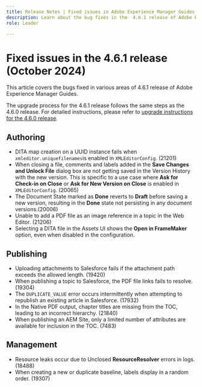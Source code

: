 ```yaml
---
title: Release Notes | Fixed issues in Adobe Experience Manager Guides 4.6.1 release
description: Learn about the bug fixes in the  4.6.1 release of Adobe Experience Manager Guides
role: Leader

---
```


# Fixed issues in the 4.6.1 release (October 2024)


This article covers the bugs fixed in various areas of 4.6.1 release of Adobe Experience Manager Guides.


The upgrade process for the 4.6.1 release follows the same steps as the 4.6.0 release. For detailed instructions, please refer to [upgrade instructions for the 4.6.0 release](../release-info/upgrade-instructions-4-6-0.md).

## Authoring

- DITA map creation on a UUID instance fails when `xmleditor.uniquefilenames`is enabled in `XMLEditorConfig`. (21201)
- When closing a file, comments and labels added in the **Save Changes and Unlock File** dialog box are not getting saved in the Version History with the new version. This is specific to a use case where **Ask for Check-in on Close** or **Ask for New Version on Close** is enabled in `XMLEditorConfig`. (20065) 
- The Document State marked as **Done** reverts to **Draft** before saving a new version, resulting in the **Done** state not persisting in any document versions.(20006)
- Unable to add a PDF file as an image reference in a topic in the Web Editor. (21206)
- Selecting a DITA file in the Assets UI shows the **Open in FrameMaker** option, even when disabled in the configuration.


## Publishing

- Uploading attachments to Salesforce fails if the attachment path exceeds the allowed length. (19420)
- When publishing a topic to Salesforce, the PDF file links fails to resolve. (19304)
- The `DUPLICATE_VALUE` error occurs intermittently when attempting to republish an existing article in Salesforce. (17932)
- In the Native PDF output, chapter titles are missing from the TOC, leading to an incorrect hierarchy. (21840)
- When publishing an AEM Site, only a limited number of attributes are available for inclusion in the TOC. (7483)

## Management

- Resource leaks occur due to Unclosed **ResourceResolver** errors in logs. (18488)
- When creating a new or duplicate baseline, labels display in a random order. (19307)









